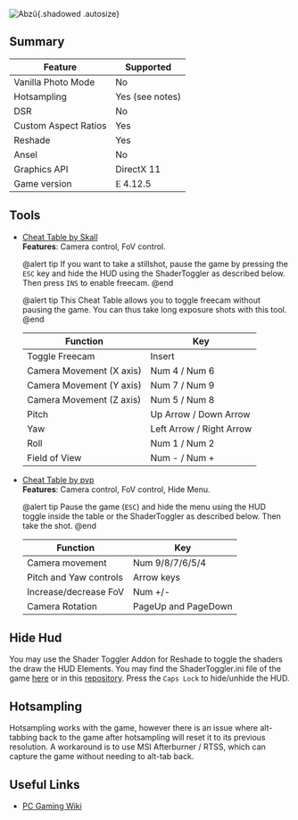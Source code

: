 ![Abzû](Images\abzû_header.png "Shot by SammirLlm"){.shadowed .autosize}

## Summary

Feature | Supported
--|--
Vanilla Photo Mode | No
Hotsampling | Yes (see notes)
DSR | No
Custom Aspect Ratios | Yes
Reshade | Yes
Ansel | No
Graphics API | DirectX 11
Game version | </font> <font face="Stores"> E </font> 4.12.5


## Tools

* [Cheat Table by Skall](..\CheatTables\AbzuGame-Win64-Shipping_Skall.CT)  
    **Features**: Camera control, FoV control.

    @alert tip
    If you want to take a stillshot, pause the game by pressing the `ESC` key and hide the HUD using the ShaderToggler as described below. Then press `INS` to enable freecam.
    @end
    
    @alert tip
    This Cheat Table allows you to toggle freecam without pausing the game. You can thus take long exposure shots with this tool.
    @end

    Function | Key
    --|--
    Toggle Freecam | Insert
    Camera Movement (X axis) | Num 4 / Num 6
    Camera Movement (Y axis) | Num 7 / Num 9
    Camera Movement (Z axis) | Num 5 / Num 8
    Pitch | Up Arrow / Down Arrow
    Yaw | Left Arrow / Right Arrow
    Roll | Num 1 / Num 2
    Field of View | Num - / Num +

* [Cheat Table by pvp](..\CheatTables\AbzuGame-Win64-Shipping.CT)  
    **Features**: Camera control, FoV control, Hide Menu.

    @alert tip
    Pause the game (`ESC`) and hide the menu using the HUD toggle inside the table or the ShaderToggler as described below. Then take the shot.
    @end

    Function | Key
    --|--
    Camera movement | Num 9/8/7/6/5/4
    Pitch and Yaw controls | Arrow keys
    Increase/decrease FoV | Num +/-
    Camera Rotation | PageUp and PageDown

## Hide Hud

You may use the Shader Toggler Addon for Reshade to toggle the shaders the draw the HUD Elements. You may find the ShaderToggler.ini file of the game [here](../ShaderTogglers/abzû.ini) or in this [repository](../ReshadeGuides/Addons/shader_toggler_repository.md). Press the `Caps Lock` to hide/unhide the HUD.

## Hotsampling

Hotsampling works with the game, however there is an issue where alt-tabbing back to the game after hotsampling will reset it to its previous resolution. A workaround is to use MSI Afterburner / RTSS, which can capture the game without needing to alt-tab back.

## Useful Links

* [PC Gaming Wiki](https://www.pcgamingwiki.com/wiki/Abz%C3%BB)